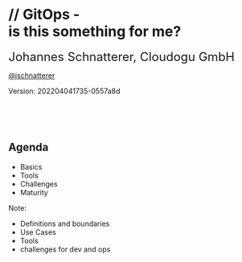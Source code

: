 <!-- .slide: style="text-align: center !important;"  -->
<!-- .slide: data-background-image="dist/theme/images/title-black.svg"  -->
<font size="100"><i class="fab fa-git-alt" style="color: #F05133"></i>&nbsp;<i class="fas fa-sync"></i></font>
<img data-src="images/k8s_logo.svg" width="5%;" />

<h1  class="title">
    <span class="title-accent">//</span> 
    GitOps - <br/>is this something for me?
</h1>


<font size="5">Johannes Schnatterer, Cloudogu GmbH</font>
<p class="printOnly">
    <a href='https://twitter.com/jschnatterer' class="social" target="_blank">
        <i class='fab fa-twitter'></i>
        @jschnatterer
    </a>
</p>

<div class="title-version">
Version: 202204041735-0557a8d
</div>

<p class="state-background" style="font-size: 0.9em">
    <a href="pdf/GitOps: It this something for me.pdf">
       <i class="far fa-file-pdf"></i>
</a></p>

<a class="state-background" href="https://cloudogu.github.io/gitops-talks/"><img data-src="images/qr-slides.png" width="15%"/></a>

<br/>
<br/>




## Agenda

- Basics
- Tools
- Challenges
- Maturity

Note:

- Definitions and boundaries
- Use Cases
- Tools
- challenges for dev and ops